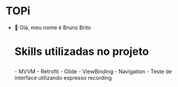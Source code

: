 # TOPi
- 👋 Olá, meu nome é Bruno Brito
  
  ##
  <h1><p>Skills utilizadas no projeto</p></h1>
  - MVVM
  - Retrofit
  - Glide
  - ViewBinding
  - Navigation
  - Teste de interface utilizando espresso recording
